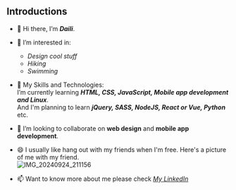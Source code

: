 ## Introductions
- 👋 Hi there, I’m _**Daili**_.
- 💞️ I’m interested in:  
   * _Design cool stuff_
   * _Hiking_
   * _Swimming_
- 🌱 My Skills and Technologies:  
  I’m currently learning _**HTML, CSS, JavaScript, Mobile app development and Linux**_.  
  And I'm planning to learn _**jQuery, SASS, NodeJS, React or Vue, Python**_ etc. 
- 👀 I’m looking to collaborate on **web design** and **mobile app development**.
- 😄 I usually like hang out with my friends when I'm free. Here's a picture of me with my friend.  
  ![IMG_20240924_211156](https://github.com/user-attachments/assets/2afc3c6c-7754-42c3-8ce8-a41dc3ed4cf1)

- 📫 Want to know more about me please check [_My LinkedIn_](https://www.linkedin.com/in/daili-xi-352b5432a)


<!---
Daili-xd/Daili-xd is a ✨ special ✨ repository because its `README.md` (this file) appears on your GitHub profile.
You can click the Preview link to take a look at your changes.
--->
